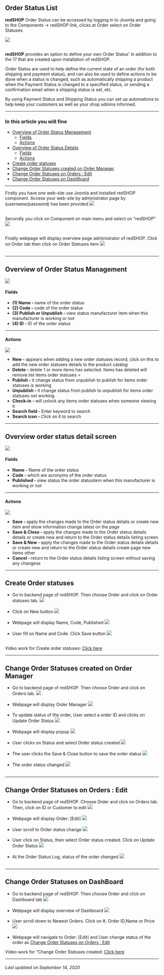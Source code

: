 ## Order Status List
<b>redSHOP</b> Order Status can be accessed by logging in to Joomla and going to the Components -> redSHOP link, clicks at Order select on Order Statuses

<img src="./manual/en-US/chapters/orders/img/img1.png" class="example"/><br><br>

<b>redSHOP</b> provides an option to define your own Order Status' in addition to the 17 that are created upon installation of redSHOP.

Order Status are used to help define the current state of an order (for both shipping and payment status), and can also be used to define actions to be done when a status is changed, such as automatically shipping a product when the Payment Status is changed to a specified status, or sending a confirmation email when a shipping status is set, etc.

By using Payment Status and Shipping Status you can set up automations to help keep your customers as well as your shop admins informed.

<hr>

### In this article you will fine

<ul>
<li><a href="#overviewManagement">Overview of Order Status Management</a>
    <ul>
    <li><a href="#fields1">Fields</a>
    <li><a href="#actions1">Actions</a>
    </ul>

<li><a href="#overviewDetails">Overview of Order Status Details</a>
    <ul>
    <li><a href="#fields2">Fields</a>
    <li><a href="#actions2">Actions</a>
    </ul>

<li><a href="#createOrder">Create order statuses</a>

<li><a href="#changeOrder1">Change Order Statuses created on Order Manager</a>

<li><a href="#changeOrder2">Change Order Statuses on Orders : Edit</a>

<li><a href="#changeOrder3">Change Order Statuses on DashBoard</a>
</ul>

<hr>

Firstly you have one web-site use Joomla and installed redSHOP component. Access your web-site by administrator page by (username/password) has been provided
<img src="./manual/en-US/chapters/orders/img/administrator.png" class="example"/><br><br>

Secondly you click on Component on main menu and select on "redSHOP"
<img src="./manual/en-US/chapters/orders/img/img3.png" class="example"/><br><br>

Finally webpage will display overview page administrator of redSHOP. Click on Order tab then click on Order Statuses item 
<img src="./manual/en-US/chapters/orders/img/img4.png" class="example"/><br><br>

<hr>

<!-- Overview of Order Status Management -->
<h2 id="overviewManagement">Overview of Order Status Management</h2>

<img src="./manual/en-US/chapters/orders/img/img5.png" class="example"/>

<h4 id="fields1">Fields</h4>

<ul>
<li><b>(1) Name - </b>name of the order status

<li><b>(2) Code -  </b>code of the order status

<li><b>(3) Publish or Unpublish - </b>view status manufacturer item when this manufacturer is working or not

<li><b>(4) ID - </b>ID of the order status
</ul>

<hr>

<h4 id="actions1">Actions</h4>

<img src="./manual/en-US/chapters/orders/img/img6.png" class="example"/>

<ul>
<li><b>New - </b>appears when adding a new order statuses record, click on this to add the new order statuses details to the product catalog 

<li><b>Delete - </b>delete 1 or more items has selected. Items has deleted will remove list items order statuses  >

<li><b>Publish - </b>it change status from unpublish to publish for items order statuses is working

<li><b>Unpublish - </b>it change status from publish to unpublish for items order statuses not working

<li><b>Check-in - </b>will unlock any items order statuses when someone viewing it 

<li><b>Search field - </b>Enter keyword to search

<li><b>Search icon - </b>Click on it to search
</ul>

<hr>

<!-- Overview order status detail screen -->
<h2 id="overviewDetails">Overview order status detail screen</h2>

<img src="./manual/en-US/chapters/orders/img/img7.png" class="example"/>

<h4 id="fields2">Fields</h4>

<ul>
<li><b>Name - </b>Name of the order status

<li><b>Code - </b>which are acronyms of the order status

<li><b>Published - </b>view status the order statusitem when this manufacturer is working or not
</ul>

<hr>

<h4 id="actions2">Actions</h4>

<img src="./manual/en-US/chapters/orders/img/img8.png" class="example"/>

<ul>
<li><b>Save - </b>apply the changes made to the Order status details or create new item and show information change latest on the page 

<li><b>Save & Close - </b>apply the changes made to the Order status details details or create new and return to the Order status details listing screen  

<li><b>Save & New - </b>apply the changes made to the Order status details details or create new and return to the Order status details create page new items other  

<li><b>Cancel - </b>return to the Order status details listing screen without saving any changese 
</ul>

<hr>

<!-- Create Order statuses -->
<h2 id="createOrder">Create Order statuses</h2>

<ul>
<li>Go to backend page of redSHOP. Then choose Order and click on Order statuses tab.
<img src="./manual/en-US/chapters/orders/img/img9.png" class="example"/><br><br>

<li>Click on New button
<img src="./manual/en-US/chapters/orders/img/img10.png" class="example"/><br><br>

<li>Webpage will display Name, Code, Published
<img src="./manual/en-US/chapters/orders/img/img11.png" class="example"/><br><br>

<li>User fill on Name and Code. Click Save button
<img src="./manual/en-US/chapters/orders/img/img12.png" class="example"/><br><br>

</ul>

Video work for Create order statuses: <a href="https://redshop.fleeq.io/l/wr0j5taahc-2ks3f9m7ep">Click here</a>

<hr>

<!-- Change Order Statuses created on Order Manager -->
<h2 id="changeOrder1">Change Order Statuses created on Order Manager</h2>

<ul>
<li>Go to backend page of redSHOP. Then choose Order and click on Orders tab.
<img src="./manual/en-US/chapters/orders/img/img13.png" class="example"/><br><br>

<li>Webpage will display Order Manager
<img src="./manual/en-US/chapters/orders/img/img14.png" class="example"/><br><br>

<li>To update status of the order, User select a order ID and clicks on Update Order Status
<img src="./manual/en-US/chapters/orders/img/img15.png" class="example"/><br><br>

<li>Webpage will display popup
<img src="./manual/en-US/chapters/orders/img/img16.png" class="example"/><br><br>

<li>User clicks on Status and select Order status created
<img src="./manual/en-US/chapters/orders/img/img17.png" class="example"/><br><br>

<li>The user clicks the Save & Close button to save the order status
<img src="./manual/en-US/chapters/orders/img/img18.png" class="example"/><br><br>

<li>The order status changed
<img src="./manual/en-US/chapters/orders/img/img19.png" class="example"/><br><br>
</ul>

<hr>

<!-- Change Order Statuses on Orders : Edit -->
<h2 id="changeOrder2">Change Order Statuses on Orders : Edit</h2>

<ul>
<li>Go to backend page of redSHOP. Choose Order and click on Orders tab. Then, click on ID or Customer to edit
<img src="./manual/en-US/chapters/orders/img/img20.png" class="example"/><br><br>

<li>Webpage will display Order: [Edit]
<img src="./manual/en-US/chapters/orders/img/img21.png" class="example"/><br><br>

<li>User scroll to Order status change
<img src="./manual/en-US/chapters/orders/img/img22.png" class="example"/><br><br>

<li>User click on Status, then select Order status created. Click on Update Order Status
<img src="./manual/en-US/chapters/orders/img/img23.png" class="example"/><br><br>

<li>At the Order Status Log, status of the order changed
<img src="./manual/en-US/chapters/orders/img/img24.png" class="example"/><br><br>
</ul>

<hr>

<!-- Change Order Statuses on DashBoard -->
<h2 id="changeOrder3">Change Order Statuses on DashBoard</h2>

<ul>
<li>Go to backend page of redSHOP. Then choose Order and click on Dashboard tab
<img src="./manual/en-US/chapters/orders/img/img25.png" class="example"/><br><br>

<li>Webpage will display overview of Dashboard
<img src="./manual/en-US/chapters/orders/img/img26.png" class="example"/><br><br>

<li>User scroll down to Newest Orders. Click on #, Order ID,Name or Price
<img src="./manual/en-US/chapters/orders/img/img27.png" class="example"/><br><br>

<li>Webpage will navigate to Order: [Edit] and User change status of the order as <a href="#changeOrder2">Change Order Statuses on Orders : Edit</a>
</ul>

Video work for "Change Order Statuses created: <a href="https://redshop.fleeq.io/l/trpz7kiisr-pexd6q3iww">Click here</a>

<hr>

<h6>Last updated on September 14, 2020</h6>